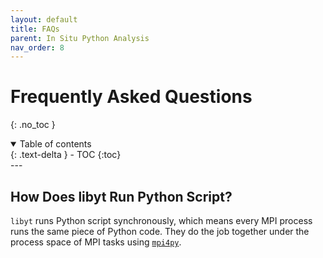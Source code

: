 ```yaml
---
layout: default
title: FAQs
parent: In Situ Python Analysis
nav_order: 8
---
```

# Frequently Asked Questions
{: .no_toc }
<details open markdown="block">
  <summary>
    Table of contents
  </summary>
  {: .text-delta }
- TOC
{:toc}
</details>
---

## How Does libyt Run Python Script?
`libyt` runs Python script synchronously, which means every MPI process runs the same piece of Python code. 
They do the job together under the process space of MPI tasks using [`mpi4py`](https://mpi4py.readthedocs.io/en/stable/index.html). 


